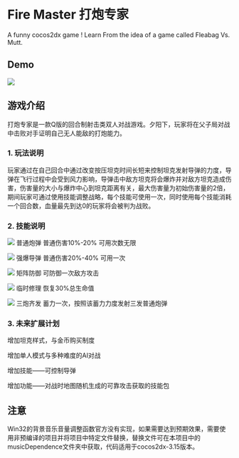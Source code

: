 # Fire Master 打炮专家
A funny cocos2dx game ! Learn From the idea of a game called Fleabag Vs. Mutt.

## Demo
![](https://raw.githubusercontent.com/mgsweet/FireMaster/master/project_images/Demonew.png)

## 游戏介绍
打炮专家是一款Q版的回合制射击类双人对战游戏。夕阳下，玩家将在父子局对战中击败对手证明自己无人能敌的打炮能力。

### 1. 玩法说明
玩家通过在自己回合中通过改变按压坦克时间长短来控制坦克发射导弹的力度，导弹在飞行过程中会受到风力影响，导弹击中敌方坦克将会爆炸并对敌方坦克造成伤害，伤害量的大小与爆炸中心到坦克距离有关，最大伤害量为初始伤害量的2倍，期间玩家可通过使用技能调整战略，每个技能可使用一次，同时使用每个技能消耗一个回合数，血量最先到达0的玩家将会被判为战败。
### 2. 技能说明
![](https://raw.githubusercontent.com/mgsweet/FireMaster/master/project_images/bullet.png)
普通炮弹 普通伤害10%-20% 可用次数无限

![](https://raw.githubusercontent.com/mgsweet/FireMaster/master/project_images/powerBullet.png)
强爆导弹 普通伤害20%-40%  可用一次

![](https://raw.githubusercontent.com/mgsweet/FireMaster/master/project_images/defenceUI.png)
矩阵防御 可防御一次敌方攻击

![](https://raw.githubusercontent.com/mgsweet/FireMaster/master/project_images/fixUI.png)
临时修理 恢复30%总生命值

![](https://raw.githubusercontent.com/mgsweet/FireMaster/master/project_images/tribbleAttackUI.png)
三炮齐发 蓄力一次，按照该蓄力力度发射三发普通炮弹
### 3. 未来扩展计划
增加坦克样式，与金币购买制度

增加单人模式与多种难度的AI对战

增加技能——可控制导弹

增加功能——对战时地图随机生成的可靠攻击获取的技能包

## 注意
Win32的背景音乐音量调整函数官方没有实现，如果需要达到预期效果，需要使用非预编译的项目并将项目中特定文件替换，替换文件可在本项目中的musicDependence文件夹中获取，代码适用于cocos2dx-3.15版本。
